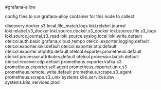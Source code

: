 #grafana-allow

config files to run grafana-alloy container for this node to collect

discovery.docker.s3
local.file_match.logs
loki.relabel.journal
loki.relabel.s3_docker
loki.source.docker.s3_docker
loki.source.file.s3_logs
loki.source.journal.s3_read
loki.source.syslog.local
loki.write.default
otelcol.auth.basic.grafana_cloud_tempo
otelcol.exporter.logging.default
otelcol.exporter.loki.default
otelcol.exporter.otlp.default
otelcol.exporter.otlphttp.default
otelcol.exporter.prometheus.default
otelcol.processor.attributes.default
otelcol.processor.batch.default
otelcol.receiver.otlp.default
prometheus.exporter.kafka.s3
prometheus.exporter.self.agent
prometheus.exporter.unix.s3
prometheus.remote_write.default
prometheus.scrape.s3_agent
prometheus.scrape.s3_unix
systems.k8s_services.dev
systems.k8s_services.prod

